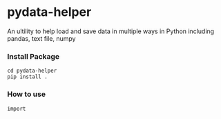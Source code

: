 # pydata-helper
An ultility to help load and save data in multiple ways in Python including pandas, text file, numpy


### Install Package ###

```
cd pydata-helper
pip install .
```

### How to use ###

```
import 

```
